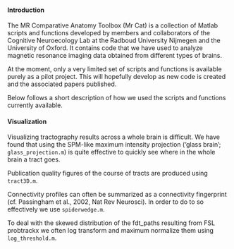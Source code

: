 #### Introduction

The MR Comparative Anatomy Toolbox (Mr Cat) is a collection of Matlab scripts and functions developed by members and collaborators of the Cognitive Neuroecology Lab at the Radboud University Nijmegen and the University of Oxford. It contains code that we have used to analyze magnetic resonance imaging data obtained from different types of brains.

At the moment, only a very limited set of scripts and functions is available purely as a pilot project. This will hopefully develop as new code is created and the associated papers published.

Below follows a short description of how we used the scripts and functions currently available.

#### Visualization

Visualizing tractography results across a whole brain is difficult. We have found that using the SPM-like maximum intensity projection (‘glass brain’; `glass_projection.m`) is quite effective to quickly see where in the whole brain a tract goes.Publication quality figures of the course of tracts are produced using `tract3D.m`.Connectivity profiles can often be summarized as a connectivity fingerprint (cf. Passingham et al., 2002, Nat Rev Neurosci). In order to do to so effectively we use `spiderwedge.m`.To deal with the skewed distribution of the fdt_paths resulting from FSL probtrackx we often log transform and maximum normalize them using `log_threshold.m`.